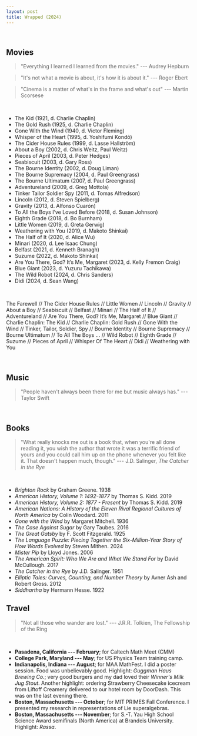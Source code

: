 ```yaml
---
layout: post
title: Wrapped (2024)
---
```

<br>

## Movies

> "Everything I learned I learned from the movies." --- Audrey Hepburn

> "It's not what a movie is about, it's how it is about it." --- Roger Ebert 

> "Cinema is a matter of what's in the frame and what's out" --- Martin Scorsese

<br>

- The Kid (1921, d. Charlie Chaplin)
- The Gold Rush (1925, d. Charlie Chaplin)
- Gone With the Wind (1940, d. Victor Fleming)
- Whisper of the Heart (1995, d. Yoshifumi Kondō)
- The Cider House Rules (1999, d. Lasse Hallström)
- About a Boy (2002, d. Chris Weitz, Paul Weitz)
- Pieces of April (2003, d. Peter Hedges)
- Seabiscuit (2003, d. Gary Ross)
- The Bourne Identity (2002, d. Doug Liman)
- The Bourne Supremacy (2004, d. Paul Greengrass)
- The Bourne Ultimatum (2007, d. Paul Greengrass)
- Adventureland (2009, d. Greg Mottola)
- Tinker Tailor Soldier Spy (2011, d. Tomas Alfredson)
- Lincoln (2012, d. Steven Spielberg)
- Gravity (2013, d. Alfonso Cuarón)
- To All the Boys I’ve Loved Before (2018, d. Susan Johnson)
- Eighth Grade (2018, d. Bo Burnham)
- Little Women (2019, d. Greta Gerwig)
- Weathering with You (2019, d. Makoto Shinkai)
- The Half of It (2020, d. Alice Wu)
- Minari (2020, d. Lee Isaac Chung)
- Belfast (2021, d. Kenneth Branagh)
- Suzume (2022, d. Makoto Shinkai)
- Are You There, God? It’s Me, Margaret (2023, d. Kelly Fremon Craig)
- Blue Giant (2023, d. Yuzuru Tachikawa)
- The Wild Robot (2024, d. Chris Sanders)
- Didi (2024, d. Sean Wang)

<br>

The Farewell // The Cider House Rules // Little Women // Lincoln // Gravity // About a Boy // Seabiscuit // Belfast // Minari // The Half of It // Adventureland // Are You There, God? It’s Me, Margaret // Blue Giant // Charlie Chaplin: The Kid // Charlie Chaplin: Gold Rush // Gone With the Wind // Tinker, Tailor, Soldier, Spy // Bourne Identity // Bourne Supremacy // Bourne Ultimatum // To All The Boys … // Wild Robot // Eighth Grade // Suzume // Pieces of April // Whisper Of The Heart // Didi // Weathering with You <br>

<br>

## Music 

> "People haven't always been there for me but music always has." --- Taylor Swift

<br>

## Books

> "What really knocks me out is a book that, when you're all done reading it, you wish the author that wrote it was a terrific friend of yours and you could call him up on the phone whenever you felt like it. That doesn't happen much, though." --- J.D. Salinger, *The Catcher in the Rye*

<br>

- *Brighton Rock* by Graham Greene. 1938
- *American History, Volume 1: 1492-1877* by Thomas S. Kidd. 2019
- *American History, Volume 2: 1877 - Present* by Thomas S. Kidd. 2019
- *American Nations: A History of the Eleven Rival Regional Cultures of North America* by Colin Woodard. 2011
- *Gone with the Wind* by Margaret Mitchell. 1936
- *The Case Against Sugar* by Gary Taubes. 2016
- *The Great Gatsby* by F. Scott Fitzgerald. 1925
- *The Language Puzzle: Piecing Together the Six-Million-Year Story of How Words Evolved* by Steven Mithen. 2024
- *Mister Pip* by Lloyd Jones. 2006
- *The American Spirit: Who We Are and What We Stand For* by David McCullough. 2017
- *The Catcher in the Rye* by J.D. Salinger. 1951
- *Elliptic Tales: Curves, Counting, and Number Theory* by Avner Ash and Robert Gross. 2012
- *Siddhartha* by Hermann Hesse. 1922



## Travel

> "Not all those who wander are lost." --- J.R.R. Tolkien, The Fellowship of the Ring

<br>

- **Pasadena, California --- February**; for Caltech Math Meet (CMM) 
- **College Park, Maryland --- May**; for US Physics Team training camp.
- **Indianapolis, Indiana --- August**; for MAA MathFest. I did a poster session. Food was unbelievably good. Highlight: *Guggman Haus Brewing Co.*; very good burgers and my dad loved their *Winner's Milk Jug Stout*. Another highlight: ordering Strawberry Cheesecake icecream from Liftoff Creamery delivered to our hotel room by DoorDash. This was on the last evening there.
- **Boston, Massachusetts --- October**; for MIT PRIMES Fall Conference. I presented my research in representations of Lie superalgebras.
- **Boston, Massachusetts --- November**; for S.-T. Yau High School Science Award semifinals (North America) at Brandeis University. Highlight: *Rassa*.
